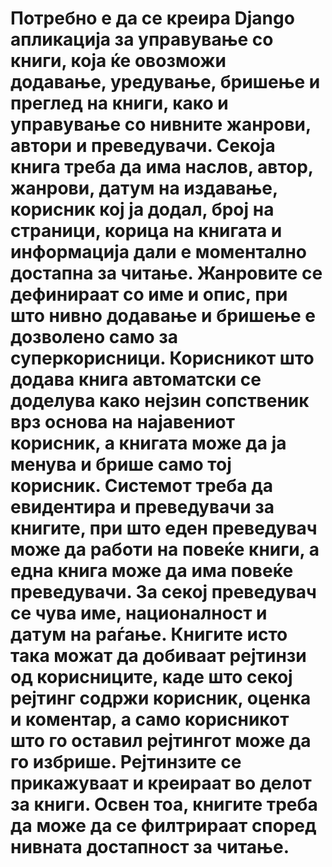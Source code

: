 # Потребно е да се креира Django апликација за управување со книги, која ќе овозможи додавање, уредување, бришење и преглед на книги, како и управување со нивните жанрови, автори и преведувачи. Секоја книга треба да има наслов, автор, жанрови, датум на издавање, корисник кој ја додал, број на страници, корица на книгата и информација дали е моментално достапна за читање. Жанровите се дефинираат со име и опис, при што нивно додавање и бришење е дозволено само за суперкорисници. Корисникот што додава книга автоматски се доделува како нејзин сопственик врз основа на најавениот корисник, а книгата може да ја менува и брише само тој корисник. Системот треба да евидентира и преведувачи за книгите, при што еден преведувач може да работи на повеќе книги, а една книга може да има повеќе преведувачи. За секој преведувач се чува име, националност и датум на раѓање. Книгите исто така можат да добиваат рејтинзи од корисниците, каде што секој рејтинг содржи корисник, оценка и коментар, а само корисникот што го оставил рејтингот може да го избрише. Рејтинзите се прикажуваат и креираат во делот за книги. Освен тоа, книгите треба да може да се филтрираат според нивната достапност за читање.
